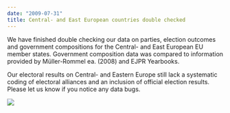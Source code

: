 ```yaml
---
date: "2009-07-31"
title: Central- and East European countries double checked
---
```


We have finished double checking our data on parties, election outcomes and government compositions for the Central- and East European EU member states. Government composition data was compared to information provided by Müller-Rommel ea. (2008) and EJPR Yearbooks.

Our electoral results on Central- and Eastern Europe still lack a systematic coding of electoral alliances and an inclusion of official election results. Please let us know if you notice any data bugs.

![](/images/parliament-sweden.jpg)
